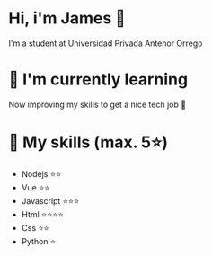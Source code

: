 # Hi, i'm James 🐲

<p>I'm a student at Universidad Privada Antenor Orrego </p>

# 🚀 I'm currently learning

<p>Now improving my skills to get a nice tech job 🤗</p>

# 🥇 My skills (max. 5⭐)

- Nodejs ⭐⭐
- Vue ⭐⭐
- Javascript ⭐⭐⭐
- Html ⭐⭐⭐⭐
- Css ⭐⭐
- Python ⭐
